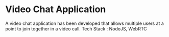# Video Chat Application
A video chat application has been developed that allows multiple users at a point to join together in a video call.
Tech Stack : NodeJS, WebRTC
